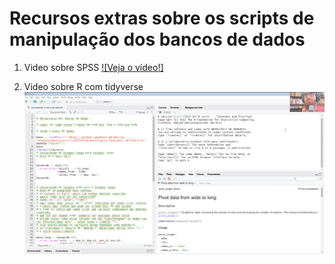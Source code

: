 # Recursos extras sobre os scripts de manipulação dos bancos de dados

1) Video sobre SPSS
[![Veja o vídeo!]](https://youtu.be/zxJi5NKDcZo)



2) Video sobre R com tidyverse
[![Veja o vídeo!](https://github.com/Pedro-SR-Martins/GrupoEstudosEstatistica2023/blob/de484dcf78e58bde092d4b68d2170bc20e3575e8/manipula%C3%A7%C3%A3o%20banco%20de%20dados/video%20r.png)](https://youtu.be/S74U7QjSk-Y)
